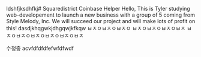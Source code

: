 ldshfjksdhfkj# Squaredistrict
Coinbase Helper
Hello,
This is Tyler studying web-developement to launch a new business with a group of 5 coming from Style Melody, Inc.
We will succeed our project and will make lots of profit on this!
dasdjkhqgwkjdhgqwjkfkqw
ㅂㅈㅇㅂㅈㅇㅂㅈㅇ
ㅂㅈㅇㅂㅈㅇㅂㅈㅇㅂㅈ
ㅂㅈㅇㅂㅈㅇㅂㅈㅇㅂㅈㅇㅂㅈㅇㅂㅈ

수정중
acvfdfdfdfefwfdfwdf
